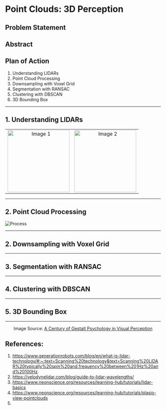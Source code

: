 # Point Clouds: 3D Perception

## Problem Statement

## Abstract

## Plan of Action

1. Understanding LIDARs
2. Point Cloud Processing
3. Downsampling with Voxel Grid
4. Segmentation with RANSAC
5. Clustering with DBSCAN
6. 3D Bounding Box

----------------

## 1. Understanding LIDARs


<table>
  <tr>
    <td>
      <div align="center">
        <img src="https://github.com/yudhisteer/Point-Clouds-3D-Perception/assets/59663734/c02f7218-135e-4501-aa76-5a1a1980f0ce" alt="Image 1" style="height: 200px;">
      </div>
    </td>
    <td>
      <div align="center">
        <img src="https://github.com/yudhisteer/Point-Clouds-3D-Perception/assets/59663734/dc6979bb-ffa6-4095-ab6c-9e23f539e298" alt="Image 2" style="height: 200px;">
      </div>
    </td>
  </tr>
</table>



----------

## 2. Point Cloud Processing


![Process](https://github.com/yudhisteer/Point-Clouds-3D-Perception/assets/59663734/4a5ec421-41e1-46b0-9379-b7706045abb6)


------------


## 2. Downsampling with Voxel Grid


----------

## 3. Segmentation with RANSAC


------------

## 4. Clustering with DBSCAN


----------

## 5. 3D Bounding Box


----------




<div align="center">
    <p>Image Source: <a href="https://www.researchgate.net/figure/Illustration-of-several-grouping-principles-Adapted-from-Perceptual-Organization-in_fig1_230587594">A Century of Gestalt Psychology in Visual Perception</a></p>
</div>






## References:
1. https://www.generationrobots.com/blog/en/what-is-lidar-technology/#:~:text=Scanning%20technology&text=Scanning%20LiDAR%20typically%20spin%20and,frequency%20between%201Hz%20and%20100Hz.
2. https://velodynelidar.com/blog/guide-to-lidar-wavelengths/
3. https://www.neonscience.org/resources/learning-hub/tutorials/lidar-basics
4. https://www.neonscience.org/resources/learning-hub/tutorials/plasio-view-pointclouds
5. 
